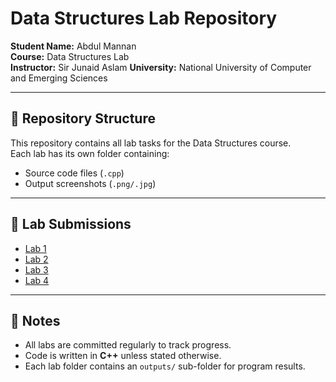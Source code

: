 # Data Structures Lab Repository

**Student Name:** Abdul Mannan  
**Course:** Data Structures Lab  
**Instructor:** Sir Junaid Aslam
**University:** National University of Computer and Emerging Sciences  

---

## 📂 Repository Structure
This repository contains all lab tasks for the Data Structures course.  
Each lab has its own folder containing:
- Source code files (`.cpp`)
- Output screenshots (`.png/.jpg`)

---

## 🔗 Lab Submissions

- [Lab 1](./Lab1)   
- [Lab 2](./Lab2)
- [Lab 3](./Lab3)
- [Lab 4](./Lab4)
  


---

## 📝 Notes
- All labs are committed regularly to track progress.  
- Code is written in **C++** unless stated otherwise.  
- Each lab folder contains an `outputs/` sub-folder for program results.  
